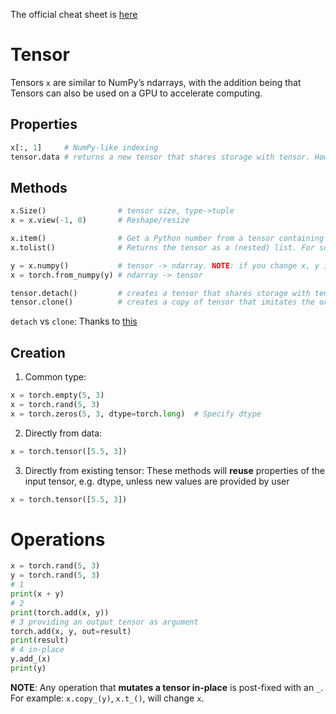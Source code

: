 The official cheat sheet is [here](https://pytorch.org/tutorials/beginner/ptcheat.html)

# Tensor
Tensors `x` are similar to NumPy’s ndarrays, with the addition being that Tensors can also be used on a GPU to accelerate computing.
## Properties
```python
x[:, 1]     # NumPy-like indexing
tensor.data # returns a new tensor that shares storage with tensor. However, it always has requires_grad=False (even if the original tensor had requires_grad=True
```

## Methods
```python
x.Size()                # tensor size, type->tuple
x = x.view(-1, 8)       # Reshape/resize

x.item()                # Get a Python number from a tensor containing a SINGLE value
x.tolist()              # Returns the tensor as a (nested) list. For scalars, a standard Python number is returned, just like with item().

y = x.numpy()           # tensor -> ndarray. NOTE: if you change x, y is changed too!!
x = torch.from_numpy(y) # ndarray -> tensor

tensor.detach()         # creates a tensor that shares storage with tensor that does not require grad
tensor.clone()          # creates a copy of tensor that imitates the original tensor's requires_grad field
```
`detach` vs `clone`: Thanks to [this](https://discuss.pytorch.org/t/clone-and-detach-in-v0-4-0/16861/2?u=zxy)

## Creation
1. Common type:
```python
x = torch.empty(5, 3)
x = torch.rand(5, 3)
x = torch.zeros(5, 3, dtype=torch.long)  # Specify dtype
```
2. Directly from data:
```python
x = torch.tensor([5.5, 3])
```
3. Directly from existing tensor:
These methods will **reuse** properties of the input tensor, e.g. dtype, unless new values are provided by user
```python
x = torch.tensor([5.5, 3])
```
	
# Operations	
```python
x = torch.rand(5, 3)
y = torch.rand(5, 3)
# 1
print(x + y)
# 2
print(torch.add(x, y))
# 3 providing an output tensor as argument
torch.add(x, y, out=result) 
print(result)
# 4 in-place
y.add_(x) 
print(y)
```
**NOTE**: Any operation that **mutates a tensor in-place** is post-fixed with an `_`. For example: `x.copy_(y)`, `x.t_()`, will change `x`.
